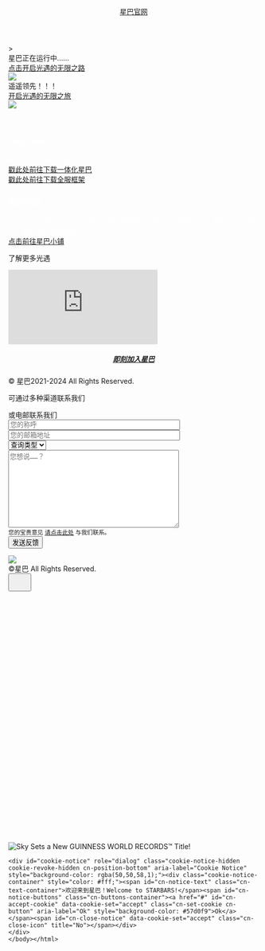 <html lang="en-US">
<head>
<meta charset="UTF-8" />
<meta name="viewport" content="width=device-width, initial-scale=1" />
<meta name="robots" content="index, follow, max-image-preview:large, max-snippet:-1, max-video-preview:-1" />

<title>星巴官网</title>
<link rel="canonical" href="https://thatgamecompany.com/sky/" />
<meta property="og:locale" content="en_US" />
<meta property="og:type" content="article" />
<meta property="og:title" content="Sky - thatgamecompany" />
<meta property="og:description" content="Take flight with friends above the clouds in our new social adventure game." />
<meta property="og:url" content="https://thatgamecompany.com/sky/" />
<meta property="og:site_name" content="thatgamecompany" />
<meta property="article:publisher" content="https://www.facebook.com/thatgamecompany/" />
<meta property="article:published_time" content="2017-09-10T21:57:52+00:00" />
<meta property="article:modified_time" content="2023-07-31T22:27:41+00:00" />
<meta name="author" content="TGC" />
<meta name="twitter:card" content="summary_large_image" />
<meta name="twitter:creator" content="@thatgamecompany" />
<meta name="twitter:site" content="@thatgamecompany" />
<meta name="twitter:label1" content="Written by" />
<meta name="twitter:data1" content="TGC" />
<meta name="twitter:label2" content="Est. reading time" />
<meta name="twitter:data2" content="1 minute" />
<script type="application/ld+json" class="yoast-schema-graph">{"@context":"https://schema.org","@graph":[{"@type":"WebPage","@id":"https://thatgamecompany.com/sky/","url":"https://thatgamecompany.com/sky/","name":"Sky - thatgamecompany","isPartOf":{"@id":"https://thatgamecompany.com/#website"},"datePublished":"2017-09-10T21:57:52+00:00","dateModified":"2023-07-31T22:27:41+00:00","author":{"@id":"https://thatgamecompany.com/#/schema/person/7fa5eb9f130e3312a7efe1d42c8a59ce"},"breadcrumb":{"@id":"https://thatgamecompany.com/sky/#breadcrumb"},"inLanguage":"en-US","potentialAction":[{"@type":"ReadAction","target":["https://thatgamecompany.com/sky/"]}]},{"@type":"BreadcrumbList","@id":"https://thatgamecompany.com/sky/#breadcrumb","itemListElement":[{"@type":"ListItem","position":1,"name":"Home","item":"https://thatgamecompany.com/"},{"@type":"ListItem","position":2,"name":"Sky"}]},{"@type":"WebSite","@id":"https://thatgamecompany.com/#website","url":"https://thatgamecompany.com/","name":"thatgamecompany","description":"","potentialAction":[{"@type":"SearchAction","target":{"@type":"EntryPoint","urlTemplate":"https://thatgamecompany.com/?s={search_term_string}"},"query-input":"required name=search_term_string"}],"inLanguage":"en-US"},{"@type":"Person","@id":"https://thatgamecompany.com/#/schema/person/7fa5eb9f130e3312a7efe1d42c8a59ce","name":"TGC"}]}</script>

<link rel="dns-prefetch" href="//fonts.googleapis.com" />
<link rel="alternate" type="application/rss+xml" title="thatgamecompany &raquo; Feed" href="https://thatgamecompany.com/feed/" />
<link rel="alternate" type="application/rss+xml" title="thatgamecompany &raquo; Comments Feed" href="https://thatgamecompany.com/comments/feed/" />
<link rel="stylesheet" id="image-list-style-css" href="https://thatgamecompany.com/wp-content/plugins/jj-nextgen-image-list/stylesheets/style.css?ver=6.3.2" type="text/css" media="all" />
<link rel="stylesheet" id="ambiance-pro-theme-css" href="https://thatgamecompany.com/wp-content/themes/ambiance-pro/style.css?ver=1.1.1" type="text/css" media="all" />
<link rel="stylesheet" id="wp-block-library-css" href="https://thatgamecompany.com/wp-includes/css/dist/block-library/style.min.css?ver=6.3.2" type="text/css" media="all" />
<style id="classic-theme-styles-inline-css" type="text/css">
/*! This file is auto-generated */
.wp-block-button__link{color:#fff;background-color:#32373c;border-radius:9999px;box-shadow:none;text-decoration:none;padding:calc(.667em + 2px) calc(1.333em + 2px);font-size:1.125em}.wp-block-file__button{background:#32373c;color:#fff;text-decoration:none}
</style>
<style id="global-styles-inline-css" type="text/css">
body{--wp--preset--color--black: #000000;--wp--preset--color--cyan-bluish-gray: #abb8c3;--wp--preset--color--white: #ffffff;--wp--preset--color--pale-pink: #f78da7;--wp--preset--color--vivid-red: #cf2e2e;--wp--preset--color--luminous-vivid-orange: #ff6900;--wp--preset--color--luminous-vivid-amber: #fcb900;--wp--preset--color--light-green-cyan: #7bdcb5;--wp--preset--color--vivid-green-cyan: #00d084;--wp--preset--color--pale-cyan-blue: #8ed1fc;--wp--preset--color--vivid-cyan-blue: #0693e3;--wp--preset--color--vivid-purple: #9b51e0;--wp--preset--gradient--vivid-cyan-blue-to-vivid-purple: linear-gradient(135deg,rgba(6,147,227,1) 0%,rgb(155,81,224) 100%);--wp--preset--gradient--light-green-cyan-to-vivid-green-cyan: linear-gradient(135deg,rgb(122,220,180) 0%,rgb(0,208,130) 100%);--wp--preset--gradient--luminous-vivid-amber-to-luminous-vivid-orange: linear-gradient(135deg,rgba(252,185,0,1) 0%,rgba(255,105,0,1) 100%);--wp--preset--gradient--luminous-vivid-orange-to-vivid-red: linear-gradient(135deg,rgba(255,105,0,1) 0%,rgb(207,46,46) 100%);--wp--preset--gradient--very-light-gray-to-cyan-bluish-gray: linear-gradient(135deg,rgb(238,238,238) 0%,rgb(169,184,195) 100%);--wp--preset--gradient--cool-to-warm-spectrum: linear-gradient(135deg,rgb(74,234,220) 0%,rgb(151,120,209) 20%,rgb(207,42,186) 40%,rgb(238,44,130) 60%,rgb(251,105,98) 80%,rgb(254,248,76) 100%);--wp--preset--gradient--blush-light-purple: linear-gradient(135deg,rgb(255,206,236) 0%,rgb(152,150,240) 100%);--wp--preset--gradient--blush-bordeaux: linear-gradient(135deg,rgb(254,205,165) 0%,rgb(254,45,45) 50%,rgb(107,0,62) 100%);--wp--preset--gradient--luminous-dusk: linear-gradient(135deg,rgb(255,203,112) 0%,rgb(199,81,192) 50%,rgb(65,88,208) 100%);--wp--preset--gradient--pale-ocean: linear-gradient(135deg,rgb(255,245,203) 0%,rgb(182,227,212) 50%,rgb(51,167,181) 100%);--wp--preset--gradient--electric-grass: linear-gradient(135deg,rgb(202,248,128) 0%,rgb(113,206,126) 100%);--wp--preset--gradient--midnight: linear-gradient(135deg,rgb(2,3,129) 0%,rgb(40,116,252) 100%);--wp--preset--font-size--small: 13px;--wp--preset--font-size--medium: 20px;--wp--preset--font-size--large: 36px;--wp--preset--font-size--x-large: 42px;--wp--preset--spacing--20: 0.44rem;--wp--preset--spacing--30: 0.67rem;--wp--preset--spacing--40: 1rem;--wp--preset--spacing--50: 1.5rem;--wp--preset--spacing--60: 2.25rem;--wp--preset--spacing--70: 3.38rem;--wp--preset--spacing--80: 5.06rem;--wp--preset--shadow--natural: 6px 6px 9px rgba(0, 0, 0, 0.2);--wp--preset--shadow--deep: 12px 12px 50px rgba(0, 0, 0, 0.4);--wp--preset--shadow--sharp: 6px 6px 0px rgba(0, 0, 0, 0.2);--wp--preset--shadow--outlined: 6px 6px 0px -3px rgba(255, 255, 255, 1), 6px 6px rgba(0, 0, 0, 1);--wp--preset--shadow--crisp: 6px 6px 0px rgba(0, 0, 0, 1);}:where(.is-layout-flex){gap: 0.5em;}:where(.is-layout-grid){gap: 0.5em;}body .is-layout-flow > .alignleft{float: left;margin-inline-start: 0;margin-inline-end: 2em;}body .is-layout-flow > .alignright{float: right;margin-inline-start: 2em;margin-inline-end: 0;}body .is-layout-flow > .aligncenter{margin-left: auto !important;margin-right: auto !important;}body .is-layout-constrained > .alignleft{float: left;margin-inline-start: 0;margin-inline-end: 2em;}body .is-layout-constrained > .alignright{float: right;margin-inline-start: 2em;margin-inline-end: 0;}body .is-layout-constrained > .aligncenter{margin-left: auto !important;margin-right: auto !important;}body .is-layout-constrained > :where(:not(.alignleft):not(.alignright):not(.alignfull)){max-width: var(--wp--style--global--content-size);margin-left: auto !important;margin-right: auto !important;}body .is-layout-constrained > .alignwide{max-width: var(--wp--style--global--wide-size);}body .is-layout-flex{display: flex;}body .is-layout-flex{flex-wrap: wrap;align-items: center;}body .is-layout-flex > *{margin: 0;}body .is-layout-grid{display: grid;}body .is-layout-grid > *{margin: 0;}:where(.wp-block-columns.is-layout-flex){gap: 2em;}:where(.wp-block-columns.is-layout-grid){gap: 2em;}:where(.wp-block-post-template.is-layout-flex){gap: 1.25em;}:where(.wp-block-post-template.is-layout-grid){gap: 1.25em;}.has-black-color{color: var(--wp--preset--color--black) !important;}.has-cyan-bluish-gray-color{color: var(--wp--preset--color--cyan-bluish-gray) !important;}.has-white-color{color: var(--wp--preset--color--white) !important;}.has-pale-pink-color{color: var(--wp--preset--color--pale-pink) !important;}.has-vivid-red-color{color: var(--wp--preset--color--vivid-red) !important;}.has-luminous-vivid-orange-color{color: var(--wp--preset--color--luminous-vivid-orange) !important;}.has-luminous-vivid-amber-color{color: var(--wp--preset--color--luminous-vivid-amber) !important;}.has-light-green-cyan-color{color: var(--wp--preset--color--light-green-cyan) !important;}.has-vivid-green-cyan-color{color: var(--wp--preset--color--vivid-green-cyan) !important;}.has-pale-cyan-blue-color{color: var(--wp--preset--color--pale-cyan-blue) !important;}.has-vivid-cyan-blue-color{color: var(--wp--preset--color--vivid-cyan-blue) !important;}.has-vivid-purple-color{color: var(--wp--preset--color--vivid-purple) !important;}.has-black-background-color{background-color: var(--wp--preset--color--black) !important;}.has-cyan-bluish-gray-background-color{background-color: var(--wp--preset--color--cyan-bluish-gray) !important;}.has-white-background-color{background-color: var(--wp--preset--color--white) !important;}.has-pale-pink-background-color{background-color: var(--wp--preset--color--pale-pink) !important;}.has-vivid-red-background-color{background-color: var(--wp--preset--color--vivid-red) !important;}.has-luminous-vivid-orange-background-color{background-color: var(--wp--preset--color--luminous-vivid-orange) !important;}.has-luminous-vivid-amber-background-color{background-color: var(--wp--preset--color--luminous-vivid-amber) !important;}.has-light-green-cyan-background-color{background-color: var(--wp--preset--color--light-green-cyan) !important;}.has-vivid-green-cyan-background-color{background-color: var(--wp--preset--color--vivid-green-cyan) !important;}.has-pale-cyan-blue-background-color{background-color: var(--wp--preset--color--pale-cyan-blue) !important;}.has-vivid-cyan-blue-background-color{background-color: var(--wp--preset--color--vivid-cyan-blue) !important;}.has-vivid-purple-background-color{background-color: var(--wp--preset--color--vivid-purple) !important;}.has-black-border-color{border-color: var(--wp--preset--color--black) !important;}.has-cyan-bluish-gray-border-color{border-color: var(--wp--preset--color--cyan-bluish-gray) !important;}.has-white-border-color{border-color: var(--wp--preset--color--white) !important;}.has-pale-pink-border-color{border-color: var(--wp--preset--color--pale-pink) !important;}.has-vivid-red-border-color{border-color: var(--wp--preset--color--vivid-red) !important;}.has-luminous-vivid-orange-border-color{border-color: var(--wp--preset--color--luminous-vivid-orange) !important;}.has-luminous-vivid-amber-border-color{border-color: var(--wp--preset--color--luminous-vivid-amber) !important;}.has-light-green-cyan-border-color{border-color: var(--wp--preset--color--light-green-cyan) !important;}.has-vivid-green-cyan-border-color{border-color: var(--wp--preset--color--vivid-green-cyan) !important;}.has-pale-cyan-blue-border-color{border-color: var(--wp--preset--color--pale-cyan-blue) !important;}.has-vivid-cyan-blue-border-color{border-color: var(--wp--preset--color--vivid-cyan-blue) !important;}.has-vivid-purple-border-color{border-color: var(--wp--preset--color--vivid-purple) !important;}.has-vivid-cyan-blue-to-vivid-purple-gradient-background{background: var(--wp--preset--gradient--vivid-cyan-blue-to-vivid-purple) !important;}.has-light-green-cyan-to-vivid-green-cyan-gradient-background{background: var(--wp--preset--gradient--light-green-cyan-to-vivid-green-cyan) !important;}.has-luminous-vivid-amber-to-luminous-vivid-orange-gradient-background{background: var(--wp--preset--gradient--luminous-vivid-amber-to-luminous-vivid-orange) !important;}.has-luminous-vivid-orange-to-vivid-red-gradient-background{background: var(--wp--preset--gradient--luminous-vivid-orange-to-vivid-red) !important;}.has-very-light-gray-to-cyan-bluish-gray-gradient-background{background: var(--wp--preset--gradient--very-light-gray-to-cyan-bluish-gray) !important;}.has-cool-to-warm-spectrum-gradient-background{background: var(--wp--preset--gradient--cool-to-warm-spectrum) !important;}.has-blush-light-purple-gradient-background{background: var(--wp--preset--gradient--blush-light-purple) !important;}.has-blush-bordeaux-gradient-background{background: var(--wp--preset--gradient--blush-bordeaux) !important;}.has-luminous-dusk-gradient-background{background: var(--wp--preset--gradient--luminous-dusk) !important;}.has-pale-ocean-gradient-background{background: var(--wp--preset--gradient--pale-ocean) !important;}.has-electric-grass-gradient-background{background: var(--wp--preset--gradient--electric-grass) !important;}.has-midnight-gradient-background{background: var(--wp--preset--gradient--midnight) !important;}.has-small-font-size{font-size: var(--wp--preset--font-size--small) !important;}.has-medium-font-size{font-size: var(--wp--preset--font-size--medium) !important;}.has-large-font-size{font-size: var(--wp--preset--font-size--large) !important;}.has-x-large-font-size{font-size: var(--wp--preset--font-size--x-large) !important;}
.wp-block-navigation a:where(:not(.wp-element-button)){color: inherit;}
:where(.wp-block-post-template.is-layout-flex){gap: 1.25em;}:where(.wp-block-post-template.is-layout-grid){gap: 1.25em;}
:where(.wp-block-columns.is-layout-flex){gap: 2em;}:where(.wp-block-columns.is-layout-grid){gap: 2em;}
.wp-block-pullquote{font-size: 1.5em;line-height: 1.6;}
</style>
<link rel="stylesheet" id="dashicons-css" href="https://thatgamecompany.com/wp-includes/css/dashicons.min.css?ver=6.3.2" type="text/css" media="all" />
<link rel="stylesheet" id="ambiance-google-fonts-css" href="//fonts.googleapis.com/css?family=Lato%3A300%2C400%2C900%7CMerriweather%3A400%2C700&#038;ver=1.1.1" type="text/css" media="all" />
<link rel="stylesheet" id="cookie-notice-front-css" href="https://thatgamecompany.com/wp-content/plugins/cookie-notice/includes/../css/front.min.css?ver=6.3.2" type="text/css" media="all" />
<script type="text/javascript" src="https://thatgamecompany.com/wp-includes/js/jquery/jquery.min.js?ver=3.7.0" id="jquery-core-js"></script>
<script type="text/javascript" src="https://thatgamecompany.com/wp-includes/js/jquery/jquery-migrate.min.js?ver=3.4.1" id="jquery-migrate-js"></script>
<script type="text/javascript" src="https://thatgamecompany.com/wp-content/plugins/ns-form-js-mailto/ns-form-js-mailto.js?ver=1" id="ns-form-js-mailto-js"></script>
<script type="text/javascript" src="https://thatgamecompany.com/wp-content/plugins/jj-nextgen-image-list/script/jquery.jj_ngg_shuffle.js?ver=6.3.2" id="jquery-shuffle-js"></script>
<script type="text/javascript" src="https://thatgamecompany.com/wp-content/themes/ambiance-pro/js/effects.js?ver=1.0.0" id="ambiance-effects-js"></script>
<script type="text/javascript" src="https://thatgamecompany.com/wp-content/themes/ambiance-pro/js/isinviewport.js?ver=6.3.2" id="inviewport-js"></script>
<script type="text/javascript" src="https://thatgamecompany.com/wp-content/themes/ambiance-pro/js/main.js?ver=1.0.0" id="main-js"></script>
<script type="text/javascript" id="cookie-notice-front-js-extra">
/* <![CDATA[ */
var cnArgs = {"ajaxUrl":"http:\/\/thatgamecompany.com\/wp-admin\/admin-ajax.php","nonce":"aad5cbb6e4","hideEffect":"slide","position":"bottom","onScroll":"0","onScrollOffset":"100","onClick":"0","cookieName":"cookie_notice_accepted","cookieTime":"2592000","cookieTimeRejected":"2592000","cookiePath":"\/","cookieDomain":"","redirection":"0","cache":"0","refuse":"0","revokeCookies":"0","revokeCookiesOpt":"automatic","secure":"0"};
/* ]]> */
</script>
<script async type="text/javascript" src="https://thatgamecompany.com/wp-content/plugins/cookie-notice/includes/../js/front.min.js?ver=2.3.1" id="cookie-notice-front-js"></script>
<link rel="https://api.w.org/" href="https://thatgamecompany.com/wp-json/" /><link rel="alternate" type="application/json" href="https://thatgamecompany.com/wp-json/wp/v2/posts/5626" /><link rel="EditURI" type="application/rsd+xml" title="RSD" href="https://thatgamecompany.com/xmlrpc.php?rsd" />
<meta name="generator" content="WordPress 6.3.2" />
<link rel="shortlink" href="https://thatgamecompany.com/?p=5626" />
<link rel="alternate" type="application/json+oembed" href="https://thatgamecompany.com/wp-json/oembed/1.0/embed?url=http%3A%2F%2Fpublishing.thatgamecompany.com%2Fsky%2F" />
<link rel="alternate" type="text/xml+oembed" href="https://thatgamecompany.com/wp-json/oembed/1.0/embed?url=http%3A%2F%2Fpublishing.thatgamecompany.com%2Fsky%2F&#038;format=xml" />
<meta name="cdp-version" content="1.4.0" /><link rel="icon" href="https://thatgamecompany.com/wp-content/themes/ambiance-pro/images/favicon.ico" />

<script async src="https://www.googletagmanager.com/gtag/js?id=G-R28YERJ49Y"></script>
<script>
  window.dataLayer = window.dataLayer || [];
  function gtag(){dataLayer.push(arguments);}
  gtag('js', new Date());

  gtag('config', 'G-R28YERJ49Y');
</script><style type="text/css">.site-title a { background: url(http://staging.thatgamecompany.com/wp-content/uploads/thatgamecompany-logo.png) no-repeat !important; }</style>

<script>
	!function(f,b,e,v,n,t,s){if(f.fbq)return;n=f.fbq=function(){n.callMethod?
	n.callMethod.apply(n,arguments):n.queue.push(arguments)};if(!f._fbq)f._fbq=n;
	n.push=n;n.loaded=!0;n.version='2.0';n.queue=[];t=b.createElement(e);t.async=!0;
	t.src=v;s=b.getElementsByTagName(e)[0];s.parentNode.insertBefore(t,s)}(window,
	document,'script','https://connect.facebook.net/en_US/fbevents.js');
	fbq('init', '138773556829989');
	fbq('track', 'PageView');
	</script>
<noscript><img height='1' width='1' style='display:none' 
	src='https://www.facebook.com/tr?id=138773556829989&ev=PageView&noscript=1'
	/></noscript>

</head>
<body class="post-template-default single single-post postid-5626 single-format-standard custom-header header-image header-full-width full-width-content genesis-breadcrumbs-hidden no-featured-image category-games category- sky banneron cookies-not-set fullwidth"><div class="site-container"><header class="site-header"><div class="wrap"><div class="title-area"><p class="site-title"><a href="woaiysy.github.io/xingba">星巴官网</a></p></div><nav class="nav-primary" aria-label="Main"></nav></div></header><div class="banner mobile" style="background-image:url(../../../wp-content/uploads/thatgamecompany-game-sky-bg_mobile.jpg);"><div class="logo"><div class="thebadges">></div><div class="badge-text">星巴正在运行中……<br/><a class="button" target="_blank" href="https://store.steampowered.com/app/2325290/Sky_Children_of_the_Light/">点击开启光遇的无限之路</a></div><div class="consoles coming ios"></div><img src="../../../wp-content/uploads/thatgamecompany-games-logo-sky_glow2.png" /></div></div><div class="banner" style="background-image:url(https://gametc.fp.ps.netease.com/file/63c1204b9de9f6400227fa34V9WciOk104);"><div class="bgfront" style="background-image:url(../../../wp-content/uploads/thatgamecompany-game-sky-bg_mid-v2.png);"></div><div class="logo"><div class="thebadges"></div><div class="badge-text">遥遥领先！！！<br/><a class="button" target="_blank" href="woaiysy.github.io/xingba">开启光遇的无限之旅</a></div><div class="consoles coming ios"></div><img src="../../../wp-content/uploads/thatgamecompany-games-logo-sky_glow2.png" /></div></div><div class="site-inner"><div class="wrap"><div class="content-sidebar-wrap"><main class="content"><article class="post-5626 post type-post status-publish format-standard category-games entry" aria-label="Sky"><header class="entry-header"></header><div class="entry-content">
    <div id="promo-area" class="promo-section-area widget-area"><div class="wrap"></div></div><div class="cardswrap"><div class="cards image image  lefttop"><div class="cardbg" style="background-image:url('https://gametc.fp.ps.netease.com/file/63c120319de9f61c1e828bb2YDGU0DR904');"></div><div class="cardinfo" style="color:#FFF;text-shadow:0 2px 1px rgba(0,0,0,0);"><h3 style="color:#FFF;">Play Now</h3><p>星巴现在已提供下载<br><a href="https://www.123pan.com/s/rIbZVv-OYcPh.html" target="_blank">戳此处前往下载一体化星巴</a><br><a href="https://www.123pan.com/s/rIbZVv-QvcPh.html" target="_blank">戳此处前往下载全服框架</a></p></div></div><div class="cards image image  righttop"><div class="cardbg" style="background-image:url('https://gametc.fp.ps.netease.com/file/63c11e849de9f664dd8c9906ipXougMB04');"></div><div class="cardinfo" style="color:#FFF;text-shadow:0 2px 1px rgba(0,0,0,0);"><h3 style="color:#FFF;">稳定不断</h3><p>自2021.12.1至2023.12.1，星巴已经持续两年的高功效不间断运行。更新快，功能全，运行稳。畅享趁现在！<br><a href="http://xingbafk.haihaihai.cc" target="_blank">点击前往星巴小铺</a></p></div></div></div><div class="reviewblock"><div class="titleblocks notitle "><p>了解更多光遇</p></div><div class="videoarea"><div class="youtube videoWrapper "><iframe src="https://sky.v.netease.com/2023/1129/de359a48bcf3193524c046dabc246cd9.mp4" frameborder="0" allowfullscreen></iframe></div></div>
    <h5 style="text-align: center;"><div id class="button " onclick="window.open('https://qm.qq.com/cgi-bin/qm/qr?authKey=tGgSw72btjtekZM0CWMq4YbBT3dVrNIgKlrn6XedkO%2FEmeO263gZcq7osoRTssSE&k=3tifbpfLalSjFvOT0C_tyuQOzKMQJSB1&noverify=0', 'new_window')"><a target="1" href="https://qm.qq.com/cgi-bin/qm/qr?authKey=tGgSw72btjtekZM0CWMq4YbBT3dVrNIgKlrn6XedkO%2FEmeO263gZcq7osoRTssSE&k=3tifbpfLalSjFvOT0C_tyuQOzKMQJSB1&noverify=0">即刻加入星巴</a></div></h5><div class="footerinfo"><div class="copyright">&copy; 星巴2021-2024 All Rights Reserved.</div></div>
    </div><footer class="entry-footer"></footer></article></main></div></div></div><footer class="site-footer"><div class="wrap"><div id="connect" class="home-even footer-section widget-area"><div id="footer" class="wrap"><section id="custom_html-7" class="widget_text widget widget_custom_html"><div class="widget_text widget-wrap"><div class="textwidget custom-html-widget"><div class="titleblocks notitle "><p>可通过多种渠道联系我们</p></div></div></div></section>
    <section id="custom_html-6" class="widget_text widget widget_custom_html"><div class="widget_text widget-wrap"><div class="textwidget custom-html-widget"><a class="sociallinks" href="https://qm.qq.com/cgi-bin/qm/qr?k=dMY7kAk263LolN3gVyvQ-cX1bfKFXezV" target="_blank" rel="noopener"><div class="socialicons facebook"></div></a><a class="sociallinks" href="https://twitter.com/thatgamecompany" target="_blank" rel="noopener"><div class="socialicons twitter"></div></a><a class="sociallinks" href="https://www.instagram.com/thatgamecompany/" target="_blank" rel="noopener"><div class="socialicons instagram"></div></a><a class="sociallinks" href="https://www.youtube.com/user/thatgamecompany" target="_blank" rel="noopener"><div class="socialicons youtube"></div></a><a class="sociallinks" href="https://www.twitch.tv/directory/game/Sky:%20Light%20Awaits/clips?range=all" target="_blank" rel="noopener"><div class="socialicons twitch"></div></a></div></div></section>
    <section id="custom_html-4" class="widget_text widget widget_custom_html"><div class="widget_text widget-wrap"><div class="textwidget custom-html-widget"><div id="formreveal" class="button">或电邮联系我们</div>
    <div role="form" lang="en-US" dir="ltr">
    <form action id="footer-form" method="post" class novalidate="novalidate">
    <label>
    <span class=" your-name">
    <input type="text" name="your-name" value size="40" class=" " aria-required="true" aria-invalid="false" placeholder="您的称呼" />
    </span>
    <span class="your-name-error validation-form-field"></span>
    </label>
    <br/>
    <label>
    <span class=" your-email">
    <input type="email" name="your-email" value size="40" class="  " aria-required="true" aria-invalid="false" placeholder="您的邮箱地址" />
    </span>
    <span class="your-email-error validation-form-field"></span>
    </label>
    <br/>
    <label>
    <span class="inquiry-type">
    <select name="inquiry-type" class=" " aria-required="true" aria-invalid="false">
    <option value="Inquiry Type">查询类型</option>
    <option value="Press">新闻媒体</option>
    <option value="Support">星友投稿</option>
    <option value="Support">商业合作</option>
    <option value="General">其他</option>
    </select>
    </span>
    <span class="inquiry-type-error validation-form-field"></span>
    </label>
    <br/>
    <label>
    <span class=" your-message">
    <textarea name="your-message" cols="40" rows="10" class="area " aria-required="true" aria-invalid="false" placeholder="您想说……？"></textarea>
    </span>
    <span class="your-message-error validation-form-field"></span>
    </label>
    <br/>
    <small>您的宝贵意见 <a style="text-decoration:underline;" href="https://qm.qq.com/cgi-bin/qm/qr?k=dMY7kAk263LolN3gVyvQ-cX1bfKFXezV" target="_blank" rel="noopener">请点击此处</a> 与我们联系。</small>
    <br/>
    <input type="button" value="发送反馈" class="submit-form" onclick="prepare_footer_submission()" />
    </form>
    </div>
    <span class="contact-send-type-success validation-form-field"></span>
    </div></div></section>
    <section id="custom_html-5" class="widget_text widget widget_custom_html"><div class="widget_text widget-wrap"><div class="textwidget custom-html-widget"><div class="footerinfo"><img class="logo" src="/wp-content/uploads/thatgamecompany-logo.png" /><div class="copyright">&copy;星巴 All Rights Reserved.</div></div></div></div></section>
    </div></div></footer></div> <div class="announcement-modal-wrapper">
    <div class="announcement-modal">
    <button class="modal--close">
    <svg width="30" height="30" viewBox="0 0 24 24" fill="none" xmlns="http://www.w3.org/2000/svg">
    <rect width="24" height="24" rx="0" ry="0" />
    <path fill-rule="evenodd" clip-rule="evenodd" d="M19.334 3.778a1.5 1.5 0 00-2.12 0l-5.658 5.657L5.9 3.778A1.5 1.5 0 003.78 5.9l5.656 5.657-5.657 5.657A1.5 1.5 0 105.9 19.334l5.657-5.656 5.657 5.656a1.5 1.5 0 102.121-2.12l-5.656-5.658L19.334 5.9a1.5 1.5 0 000-2.12z" />
    </svg>
    </button>
    <div style="padding-top:100%;" class="announcement-modal-image-wrapper">
    <img src="https://thatgamecompany.com/wp-content/uploads/RecordHolder_popupCTA2_EN.png" alt="Sky Sets a New GUINNESS WORLD RECORDS™ Title!">
    </div>
    </div>
    </div>
    </div>
    <script type="text/javascript" id="ada-toolbar-public-js-js-extra">
    /* <![CDATA[ */
    var onlineada_user_script_options = {"options":{"ll_at_accessibility_menu":"30","ll_at_enable":"1","ll_at_hide_on_scroll":"1","ll_at_hide_on_touch":"1","ll_at_check_image_alt":"1","ll_at_check_phone_email_links":"1","ll_at_hide_bg_contrast":"1","ll_at_enable_outlines":false,"ll_at_enable_accessibility_menu":false,"ll_at_hide_account_settings":false,"ll_at_position":false},"menu":[{"ID":6165,"post_author":"1","post_date":"2021-03-30 18:49:50","post_date_gmt":"2021-03-30 18:49:50","post_content":"","post_title":"Home","post_excerpt":"","post_status":"publish","comment_status":"closed","ping_status":"closed","post_password":"","post_name":"home","to_ping":"","pinged":"","post_modified":"2021-03-30 18:49:50","post_modified_gmt":"2021-03-30 18:49:50","post_content_filtered":"","post_parent":0,"guid":"https:\/\/thatgamecompany.com\/home\/","menu_order":1,"post_type":"nav_menu_item","post_mime_type":"","comment_count":"0","filter":"raw","db_id":6165,"menu_item_parent":"0","object_id":"6165","object":"custom","type":"custom","type_label":"Custom Link","title":"Home","url":"https:\/\/thatgamecompany.com\/","target":"","attr_title":"","description":"","classes":["home"],"xfn":""}],"assets":{"logo":"https:\/\/onlineada.com\/wp-content\/uploads\/2019\/03\/onlineadalogo.png","header_bg":"https:\/\/onlineada.com\/wp-content\/uploads\/2019\/03\/headerbkgd.gif"},"validLicense":"1","isEditor":""};
    /* ]]> */
    </script>
    <script type="text/javascript" src="https://thatgamecompany.com/wp-content/plugins/accessibility-toolbar/dist/toolbar.min.js?ver=1.4.6" id="ada-toolbar-public-js-js"></script>
    
    <div id="cookie-notice" role="dialog" class="cookie-notice-hidden cookie-revoke-hidden cn-position-bottom" aria-label="Cookie Notice" style="background-color: rgba(50,50,58,1);"><div class="cookie-notice-container" style="color: #fff;"><span id="cn-notice-text" class="cn-text-container">欢迎来到星巴！Welcome to STARBARS!</span><span id="cn-notice-buttons" class="cn-buttons-container"><a href="#" id="cn-accept-cookie" data-cookie-set="accept" class="cn-set-cookie cn-button" aria-label="Ok" style="background-color: #57d0f9">Ok</a></span><span id="cn-close-notice" data-cookie-set="accept" class="cn-close-icon" title="No"></span></div>
    </div>
    </body></html>
    
